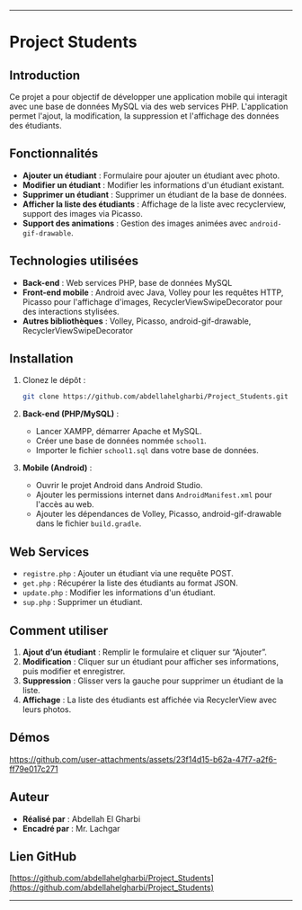 

---

# Project Students

## Introduction

Ce projet a pour objectif de développer une application mobile qui interagit avec une base de données MySQL via des web services PHP. L'application permet l'ajout, la modification, la suppression et l'affichage des données des étudiants.

## Fonctionnalités

- **Ajouter un étudiant** : Formulaire pour ajouter un étudiant avec photo.
- **Modifier un étudiant** : Modifier les informations d'un étudiant existant.
- **Supprimer un étudiant** : Supprimer un étudiant de la base de données.
- **Afficher la liste des étudiants** : Affichage de la liste avec recyclerview, support des images via Picasso.
- **Support des animations** : Gestion des images animées avec `android-gif-drawable`.

## Technologies utilisées

- **Back-end** : Web services PHP, base de données MySQL
- **Front-end mobile** : Android avec Java, Volley pour les requêtes HTTP, Picasso pour l'affichage d'images, RecyclerViewSwipeDecorator pour des interactions stylisées.
- **Autres bibliothèques** : Volley, Picasso, android-gif-drawable, RecyclerViewSwipeDecorator

## Installation

1. Clonez le dépôt :  
   ```bash
   git clone https://github.com/abdellahelgharbi/Project_Students.git
   ```

2. **Back-end (PHP/MySQL)** :
   - Lancer XAMPP, démarrer Apache et MySQL.
   - Créer une base de données nommée `school1`.
   - Importer le fichier `school1.sql` dans votre base de données.

3. **Mobile (Android)** :
   - Ouvrir le projet Android dans Android Studio.
   - Ajouter les permissions internet dans `AndroidManifest.xml` pour l'accès au web.
   - Ajouter les dépendances de Volley, Picasso, android-gif-drawable dans le fichier `build.gradle`.

## Web Services

- `registre.php` : Ajouter un étudiant via une requête POST.
- `get.php` : Récupérer la liste des étudiants au format JSON.
- `update.php` : Modifier les informations d'un étudiant.
- `sup.php` : Supprimer un étudiant.

## Comment utiliser

1. **Ajout d’un étudiant** : Remplir le formulaire et cliquer sur “Ajouter”.
2. **Modification** : Cliquer sur un étudiant pour afficher ses informations, puis modifier et enregistrer.
3. **Suppression** : Glisser vers la gauche pour supprimer un étudiant de la liste.
4. **Affichage** : La liste des étudiants est affichée via RecyclerView avec leurs photos.

## Démos

https://github.com/user-attachments/assets/23f14d15-b62a-47f7-a2f6-ff79e017c271

## Auteur

- **Réalisé par** : Abdellah El Gharbi  
- **Encadré par** : Mr. Lachgar

## Lien GitHub

[https://github.com/abdellahelgharbi/Project_Students](https://github.com/abdellahelgharbi/Project_Students)

---
